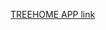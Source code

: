 [TREEHOME APP link](https://unbgis.maps.arcgis.com/apps/webappviewer/index.html?id=97464f2b462642abbf892f171bbb7fdf)
